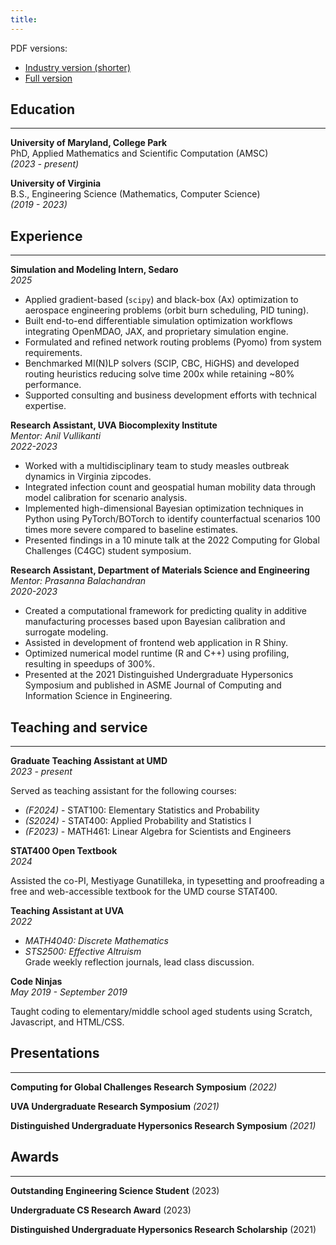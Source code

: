```yaml
---
title: 
---
```


PDF versions:
- [Industry version (shorter)](https://drive.google.com/file/d/1aQEAJWI5HyGln9R0e0DmomSWYHM1RJnv/view?usp=sharing)
- [Full version](https://drive.google.com/file/d/1k_mVmm5d86xuzqRxaM4-apMFq-Nksc4h/view?usp=drive_link)

## Education

---

__University of Maryland, College Park__ <br>
PhD, Applied Mathematics and Scientific Computation (AMSC) <br>
_(2023 - present)_ <br>

__University of Virginia__ <br>
B.S., Engineering Science (Mathematics, Computer Science) <br>
_(2019 - 2023)_


## Experience

---

__Simulation and Modeling Intern, Sedaro__ <br>
*2025*

- Applied gradient-based (`scipy`) and black-box (Ax) optimization to aerospace engineering problems (orbit burn scheduling, PID tuning).
- Built end-to-end differentiable simulation optimization workflows integrating OpenMDAO, JAX, and proprietary simulation engine.
- Formulated and refined network routing problems (Pyomo) from system requirements. 
- Benchmarked MI(N)LP solvers (SCIP, CBC, HiGHS) and developed routing heuristics reducing solve time 200x while retaining ~80% performance.
- Supported consulting and business development efforts with technical expertise.


__Research Assistant, UVA Biocomplexity Institute__ <br>
*Mentor: Anil Vullikanti* <br>
*2022-2023*

- Worked with a multidisciplinary team to study measles outbreak dynamics in Virginia zipcodes.
- Integrated infection count and geospatial human mobility data through model calibration for scenario analysis.
- Implemented high-dimensional Bayesian optimization techniques in Python using PyTorch/BOTorch to identify counterfactual scenarios 100 times more severe compared to baseline estimates.
- Presented findings in a 10 minute talk at the 2022 Computing for Global Challenges (C4GC) student symposium.


__Research Assistant, Department of Materials Science and Engineering__ <br>
*Mentor: Prasanna Balachandran* <br>
*2020-2023*

- Created a computational framework for predicting quality in additive manufacturing processes based upon Bayesian calibration and surrogate modeling.
- Assisted in development of frontend web application in R Shiny.
- Optimized numerical model runtime (R and C++) using profiling, resulting in speedups of 300%.
- Presented at the 2021 Distinguished Undergraduate Hypersonics Symposium and published in ASME Journal of Computing and Information Science in Engineering.

## Teaching and service
---

__Graduate Teaching Assistant at UMD__ <br>
*2023 - present*

Served as teaching assistant for the following courses:
- *(F2024)* - STAT100: Elementary Statistics and Probability
- *(S2024)* - STAT400: Applied Probability and Statistics I
- *(F2023)* - MATH461: Linear Algebra for Scientists and Engineers

__STAT400 Open Textbook__<br>
*2024*

Assisted the co-PI, Mestiyage Gunatilleka, in typesetting and proofreading a free and web-accessible textbook for the UMD course STAT400.


__Teaching Assistant at UVA__<br>
*2022*

- _MATH4040: Discrete Mathematics_ <br>
- _STS2500: Effective Altruism_ <br>
Grade weekly reflection journals, lead class discussion.


__Code Ninjas__<br>
*May 2019 - September 2019*

Taught coding to elementary/middle school aged students using Scratch, Javascript, and HTML/CSS.


## Presentations
---

__Computing for Global Challenges Research Symposium__ *(2022)* <br>

__UVA Undergraduate Research Symposium__ *(2021)* <br>

__Distinguished Undergraduate Hypersonics Research Symposium__ *(2021)* 

## Awards
---

__Outstanding Engineering Science Student__ (2023)

__Undergraduate CS Research Award__ (2023)

__Distinguished Undergraduate Hypersonics Research Scholarship__ (2021)
